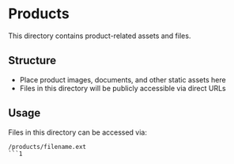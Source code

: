 # Products

This directory contains product-related assets and files.

## Structure

- Place product images, documents, and other static assets here
- Files in this directory will be publicly accessible via direct URLs

## Usage

Files in this directory can be accessed via:
```
/products/filename.ext
```1